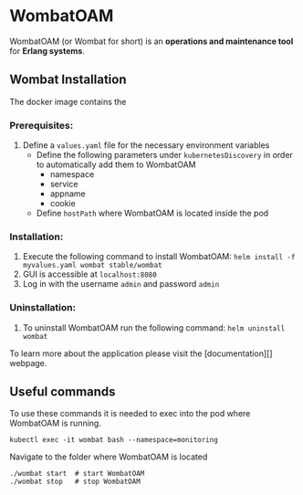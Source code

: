 # WombatOAM

WombatOAM (or Wombat for short) is an **operations and maintenance tool** for
**Erlang systems**.

## Wombat Installation

The docker image contains the 

### Prerequisites:
1. Define a `values.yaml` file for the necessary environment variables
     * Define the following parameters under `kubernetesDiscovery` in order to automatically 
     add them to WombatOAM
        * namespace
        * service
        * appname
        * cookie
    * Define `hostPath` where WombatOAM is located inside the pod

### Installation:
1. Execute the following command to install WombatOAM: `helm install -f myvalues.yaml wombat stable/wombat`
2. GUI is accessible at `localhost:8080`
3. Log in with the username `admin` and password `admin`

### Uninstallation:
1. To uninstall WombatOAM run the following command: `helm uninstall wombat`

To learn more about the application please visit the [documentation][] webpage.

[wombat-docs]: https://s3.eu-central-1.amazonaws.com/www.wombat-docs.com/getting_started/index.html

## Useful commands
To use these commands it is needed to exec into the pod where WombatOAM is running.

`kubectl exec -it wombat bash --namespace=monitoring`

Navigate to the folder where WombatOAM is located
```
./wombat start  # start WombatOAM
./wombat stop   # stop WombatOAM
```
